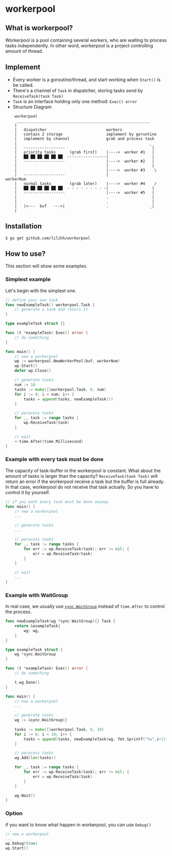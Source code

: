 # workerpool

## What is workerpool?
Workerpool is a pool containing several workers, who are waiting to process tasks independently. In other word, workerpool is a project controlling amount of thread.

## Implement
* Every worker is a goroutine/thread, and start working when `Start()` is be called.
* There's a channel of `Task` in dispatcher, storing tasks send by `ReceiveTask(task Task)`
* `Task` is an interface holding only one method: `Exec() error`
* Structure Diagram
```text
    workerpool
     __________________________________________________________
    |
    |   dispatcher                          workers
    |   contain 2 storage                   implement by goruntine
    |   implement by channel                grab and process task
    |                                                          _
    |   ------------------                                      |
    |   priority tasks      (grab first)    |---->  worker #1   |
    |   ██ ██ ██ ██ ██ ██  -----------------|                   |
    |   ------------------                  |---->  worker #2   |
    |                                       |                   |
    |                                       |---->  worker #3    \
    |   ------------------                  |                     workerNum
    |   normal tasks        (grab later)    |---->  worker #4    / 
    |   ██ ██ ██ ██ ██ ██  - - - - - - - - -|                   | 
    |   ------------------                  |---->  worker #5   |
    |                                       .                   |
    |                                       .                   |      
    |   |<---  buf   --->|                  .                  _|
    |
```

## Installation
    $ go get github.com/lilihh/workerpool

## How to use?
This section will show some examples.

### Simplest example
Let's begin with the simplest one.

```go
// define your own task
func newExampleTask() workerpool.Task {
    // generate a task and return it
}

type exampleTask struct {}

func (t *exampleTask) Exec() error {
    // do something
}

func main() {
    // new a workerpool
    wp := workerpool.NewWorkerPool(buf, workerNum)
    wp.Start()
    defer wp.Close()

    // generate tasks
    num := 10
    tasks := make([]workerpool.Task, 0, num)
    for i := 0; i < num; i++ {
        tasks = append(tasks, newExampleTask())
    }

    // perocess tasks
    for _, task := range tasks {
        wp.ReceiveTask(task)
    }

    // wait
    <-time.After(time.Millisecond)  
}
```

### Example with every task must be done
The capacity of task-buffer in the workerpool is constant. What about the amount of tasks is larger than the capacity?
`ReceiveTask(task Task)` will return an error if the workerpool receive a task but the buffer is full already. In that case, workerpool do not receive that task actually. So you have to control it by yourself.

```go
// if you want every task must be done anyway
func main() {
    // new a workerpool
    ...

    // generate tasks
    ...

    // perocess tasks
    for _, task := range tasks {
        for err := wp.ReceiveTask(task); err != nil; {
            err = wp.ReceiveTask(task)
        }
    }

    // wait
    ...
}

```

### Example with WaitGroup
In real case, we usually use [`sync.WaitGroup`](https://golang.org/pkg/sync/#WaitGroup) instead of `time.After` to control the process.

```go
func newExampleTask(wg *sync.WaitGroup){} Task {
    return &exampleTask{
        wg: wg,
    }
}

type exampleTask struct {
    wg *sync.WaitGroup
}

func (t *exampleTask) Exec() error {
    // do something

    t.wg.Done()
}
```

```go
func main() {
    // new a workerpool
    ...

    // generate tasks
    wg := &sync.WaitGroup{}
    
    tasks := make([]workerpool.Task, 0, 10)
    for i := 0; i < 10; i++ {
        tasks = append(tasks, newExampleTask(wg, fmt.Sprintf("%s",i+1)))
    }

    // perocess tasks
    wg.Add(len(tasks))

    for _, task := range tasks {
        for err := wp.ReceiveTask(task); err != nil; {
            err = wp.ReceiveTask(task)
        }
    }

    wg.Wait()
}
```

### Option
if you want to know what happen in workerpool, you can use `Debug()`
```go
// new a workerpool
...
wp.Debug(true)
wp.Start()
```
